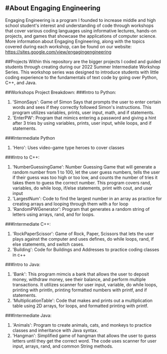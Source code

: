 #About Engaging Engineering
---
Engaging Engineering is a program I founded to increase middle and high school student's interest and understanding of code through workshops that cover various coding languages using informative lectures, hands-on projects, and games that showcase the applications of computer science.  More information about Engaging Engineering, along with the topics covered during each workshop, can be found on our website: https://sites.google.com/view/engagingengineering

##Projects
Within this repository are the bigger projects I coded and guided students through creating during our 2022 Summer Intermediate Workshop Series.  This workshop series was designed to introduce students with little coding experience to the fundamentals of text code by going over Python, C++, and Java.

##Workshops Project Breakdown:
###Intro to Python:
1. 'SimonSays': Game of Simon Says that prompts the user to enter certain words and sees if they correctly followed Simon's instructions.  This program utilizes variables, prints, user input, math, and if statements.
2. 'EnterPW': Program that mimics entering a password and giving a hint after 3 tries by using variables, prints, user input, while loops, and if statements.

###Intermediate Python
1. 'Hero': Uses video-game type heroes to cover classes

###Intro to C++:
1. 'NumberGuessingGame': Number Guessing Game that will generate a random number from 1 to 100, let the user guess numbers, tells the user if their guess was too high or too low, and counts the number of tries it takes them to guess the correct number.  This program covers rand, variables, do while loop, if/else statements, print with cout, and user input
2. 'LargestNum': Code to find the largest number in an array as practice for creating arrays and looping through them with a for loop
3. 'RandomPWGenerator': Program that generates a random string of letters using arrays, rand, and for loops.

###Intermediate C++:
1. 'RockPaperScissor': Game of Rock, Paper, Scissors that lets the user plays against the computer and uses defines, do while loops, rand, if else statements, and switch cases.
2. 'Building': Code for Buildings and Addresses to practice coding classes in c++

###Intro to Java:
1. 'Bank': This program mimcis a bank that allows the user to deposit money, withdraw money, see their balance, and perform multiple transactions.  It utilizes scanner for user input, variable, do while loops, printing with println, printing formatted numbers with printf, and if statements.
2. 'MultiplicationTable': Code that makes and prints out a multiplication table using 2D arrays, for loops, and formatted printing with printf.

###Intermediate Java:
1. 'Animals': Program to create animals, cats, and monkeys to practice classes and inheritance with Java syntax.
2. 'Hangman': Simplified game of hangman that allows the user to guess letters until they get the correct word. The code uses scanner for user input, arrays, rand, and common String methods.
